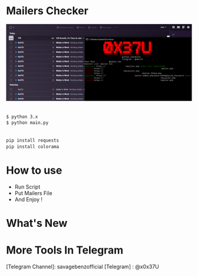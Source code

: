 
# Mailers Checker

![](./img.png)

```bash

$ python 3.x
$ python main.py

```
```python

pip install requests
pip install colorama

```
# How to use
 - Run Script
 - Put Mailers File
 - And Enjoy !


# What's New

<h1>More Tools In Telegram</h1>
[Telegram Channel]: savagebenzofficial
[Telegram] : @x0x37U
